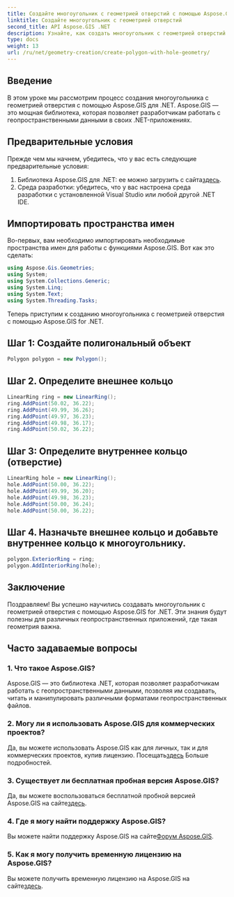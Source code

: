 ```yaml
---
title: Создайте многоугольник с геометрией отверстий с помощью Aspose.GIS
linktitle: Создайте многоугольник с геометрией отверстий
second_title: API Aspose.GIS .NET
description: Узнайте, как создать многоугольник с геометрией отверстий с помощью Aspose.GIS для .NET. Пошаговое руководство с примерами кода.
type: docs
weight: 13
url: /ru/net/geometry-creation/create-polygon-with-hole-geometry/
---
```

## Введение
В этом уроке мы рассмотрим процесс создания многоугольника с геометрией отверстия с помощью Aspose.GIS для .NET. Aspose.GIS — это мощная библиотека, которая позволяет разработчикам работать с геопространственными данными в своих .NET-приложениях. 
## Предварительные условия
Прежде чем мы начнем, убедитесь, что у вас есть следующие предварительные условия:
1. Библиотека Aspose.GIS для .NET: ее можно загрузить с сайта[здесь](https://releases.aspose.com/gis/net/).
2. Среда разработки: убедитесь, что у вас настроена среда разработки с установленной Visual Studio или любой другой .NET IDE.
## Импортировать пространства имен
Во-первых, вам необходимо импортировать необходимые пространства имен для работы с функциями Aspose.GIS. Вот как это сделать:

```csharp
using Aspose.Gis.Geometries;
using System;
using System.Collections.Generic;
using System.Linq;
using System.Text;
using System.Threading.Tasks;
```

Теперь приступим к созданию многоугольника с геометрией отверстия с помощью Aspose.GIS for .NET.
## Шаг 1: Создайте полигональный объект
```csharp
Polygon polygon = new Polygon();
```
## Шаг 2. Определите внешнее кольцо
```csharp
LinearRing ring = new LinearRing();
ring.AddPoint(50.02, 36.22);
ring.AddPoint(49.99, 36.26);
ring.AddPoint(49.97, 36.23);
ring.AddPoint(49.98, 36.17);
ring.AddPoint(50.02, 36.22);
```
## Шаг 3: Определите внутреннее кольцо (отверстие)
```csharp
LinearRing hole = new LinearRing();
hole.AddPoint(50.00, 36.22);
hole.AddPoint(49.99, 36.20);
hole.AddPoint(49.98, 36.23);
hole.AddPoint(50.00, 36.24);
hole.AddPoint(50.00, 36.22);
```
## Шаг 4. Назначьте внешнее кольцо и добавьте внутреннее кольцо к многоугольнику.
```csharp
polygon.ExteriorRing = ring;
polygon.AddInteriorRing(hole);
```
## Заключение
Поздравляем! Вы успешно научились создавать многоугольник с геометрией отверстия с помощью Aspose.GIS for .NET. Эти знания будут полезны для различных геопространственных приложений, где такая геометрия важна.
## Часто задаваемые вопросы
### 1. Что такое Aspose.GIS?
Aspose.GIS — это библиотека .NET, которая позволяет разработчикам работать с геопространственными данными, позволяя им создавать, читать и манипулировать различными форматами геопространственных файлов.
### 2. Могу ли я использовать Aspose.GIS для коммерческих проектов?
 Да, вы можете использовать Aspose.GIS как для личных, так и для коммерческих проектов, купив лицензию. Посещать[здесь](https://purchase.aspose.com/buy) Больше подробностей.
### 3. Существует ли бесплатная пробная версия Aspose.GIS?
 Да, вы можете воспользоваться бесплатной пробной версией Aspose.GIS на сайте[здесь](https://releases.aspose.com/).
### 4. Где я могу найти поддержку Aspose.GIS?
 Вы можете найти поддержку Aspose.GIS на сайте[Форум Aspose.GIS](https://forum.aspose.com/c/gis/33).
### 5. Как я могу получить временную лицензию на Aspose.GIS?
 Вы можете получить временную лицензию на Aspose.GIS на сайте[здесь](https://purchase.aspose.com/temporary-license/).